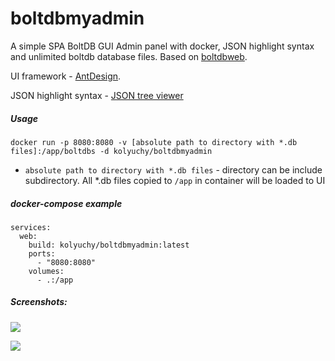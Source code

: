 # boltdbmyadmin
A simple SPA BoltDB GUI Admin panel with docker, JSON highlight syntax and unlimited boltdb database files. Based on [boltdbweb](github.com/evnix/boltdbweb). 

UI framework - [AntDesign](https://github.com/ant-design/ant-design/).

JSON highlight syntax - [JSON tree viewer](https://www.npmjs.com/package/react-json-tree)

##### Usage
```
docker run -p 8080:8080 -v [absolute path to directory with *.db files]:/app/boltdbs -d kolyuchy/boltdbmyadmin
```
- `absolute path to directory with *.db files` - directory can be include subdirectory. All *.db files copied to `/app` 
in container will be loaded to UI

##### docker-compose example
```
services:
  web:
    build: kolyuchy/boltdbmyadmin:latest
    ports:
      - "8080:8080"
    volumes:
      - .:/app
```

##### Screenshots:

![](https://github.com/kolyuchy/boltdbmyadmin/blob/master/screenshots/1.png?raw=true)

![](https://github.com/kolyuchy/boltdbmyadmin/blob/master/screenshots/2.png?raw=true)